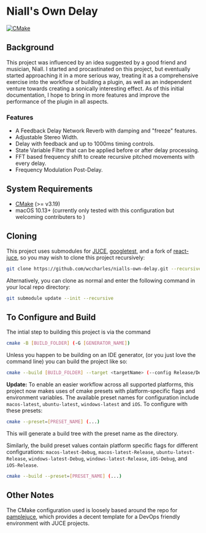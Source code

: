 # Niall's Own Delay

[![CMake](https://github.com/wccharles/nialls-own-delay/actions/workflows/cmake_ctest.yaml/badge.svg?event=push)](https://github.com/wccharles/nialls-own-delay/actions/workflows/cmake_ctest.yaml)

## Background

This project was influenced by an idea suggested by a good friend and musician, Niall. I started and procastinated on this project, but eventually started approaching it in a more serious way, treating it as a comprehensive exercise into the workflow of building a plugin, as well as an independent venture towards creating a sonically interesting effect. As of this initial documentation, I hope to bring in more features and improve the performance of the plugin in all aspects.

### Features

* A Feedback Delay Network Reverb with damping and "freeze" features.
* Adjustable Stereo Width.
* Delay with feedback and up to 1000ms timing controls.
* State Variable Filter that can be applied before or after delay processing.
* FFT based frequency shift to create recursive pitched movements with every delay.
* Frequency Modulation Post-Delay.

## System Requirements

* [CMake](https://cmake.org/download/) (>= v3.19)
* macOS 10.13+ (currently only tested with this configuration but welcoming contributers to )

## Cloning

This project uses submodules for [JUCE](https://github.com/juce-framework/JUCE), [googletest](https://github.com/google/googletest), and a fork of [react-juce](https://github.com/wccharles/react-juce), so you may wish to clone this project recursively:

```bash
git clone https://github.com/wccharles/nialls-own-delay.git --recursive
```

Alternatively, you can clone as normal and enter the following command in your local repo directory:

```bash
git submodule update --init --recursive
```

## To Configure and Build

The intial step to building this project is via the command

```bash
cmake -B [BUILD_FOLDER] (-G [GENERATOR_NAME])
```

Unless you happen to be building on an IDE generator, (or you just love the command line) you can build the project like so:

```bash
cmake --build [BUILD_FOLDER] --target <targetName> (--config Release/Debug/...)
```

**Update:** To enable an easier workflow across all supported platforms, this project now makes uses of cmake presets with platform-specific flags and environment variables. The available preset names for configuration include `macos-latest`, `ubuntu-latest`, `windows-latest` and `iOS`. To configure with these presets:

```bash
cmake --preset=[PRESET_NAME] (...)
```

This will generate a build tree with the preset name as the directory.

Similarly, the build preset values contain platform specific flags for different configurations: `macos-latest-Debug`, `macos-latest-Release`, `ubuntu-latest-Release`, `windows-latest-Debug`, `windows-latest-Release`, `iOS-Debug`, and `iOS-Release`.

```bash
cmake --build --preset=[PRESET_NAME] (...)
```

## Other Notes

The CMake configuration used is loosely based around the repo for [pamplejuce](https://github.com/sudara/pamplejuce), which provides a decent template for a DevOps friendly environment with JUCE projects.
